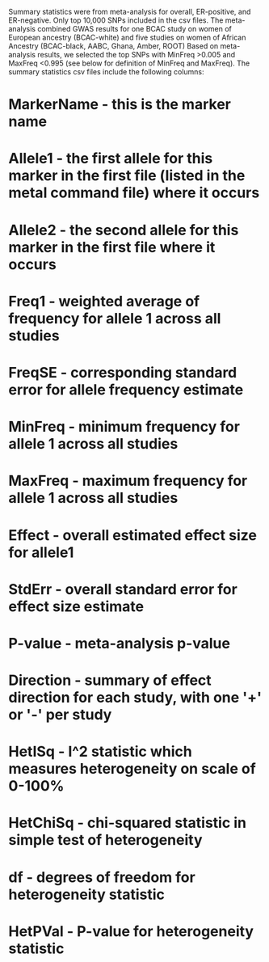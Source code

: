 Summary statistics were from meta-analysis for overall, ER-positive, and ER-negative. Only top 10,000 SNPs included in the csv files.
The meta-analysis combined GWAS results for one BCAC study on women of European ancestry (BCAC-white) and five studies on women of African Ancestry (BCAC-black, AABC, Ghana, Amber, ROOT) 
Based on meta-analysis results, we selected the top SNPs with MinFreq >0.005 and MaxFreq <0.995 (see below for definition of MinFreq and MaxFreq).
The summary statistics csv files include the following columns:
# MarkerName    - this is the marker name
# Allele1   - the first allele for this marker in the first file (listed in the metal command file) where it occurs
# Allele2   - the second allele for this marker in the first file where it occurs
# Freq1       - weighted average of frequency for allele 1 across all studies
# FreqSE      - corresponding standard error for allele frequency estimate
# MinFreq     - minimum frequency for allele 1 across all studies
# MaxFreq     - maximum frequency for allele 1 across all studies
# Effect    - overall estimated effect size for allele1
# StdErr    - overall standard error for effect size estimate
# P-value   - meta-analysis p-value
# Direction - summary of effect direction for each study, with one '+' or '-' per study
# HetISq    - I^2 statistic which measures heterogeneity on scale of 0-100%
# HetChiSq  - chi-squared statistic in simple test of heterogeneity
# df        - degrees of freedom for heterogeneity statistic
# HetPVal   - P-value for heterogeneity statistic

